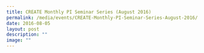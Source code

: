 ```yaml
---
title: CREATE Monthly PI Seminar Series (August 2016)
permalink: /media/events/CREATE-Monthly-PI-Seminar-Series-August-2016/
date: 2016-08-05
layout: post
description: ""
image: ""
---
```

